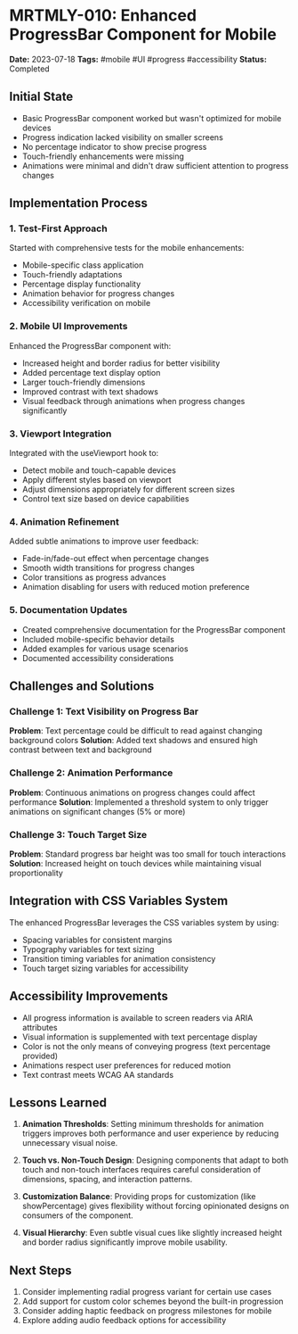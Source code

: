 # MRTMLY-010: Enhanced ProgressBar Component for Mobile

**Date:** 2023-07-18
**Tags:** #mobile #UI #progress #accessibility
**Status:** Completed

## Initial State
- Basic ProgressBar component worked but wasn't optimized for mobile devices
- Progress indication lacked visibility on smaller screens
- No percentage indicator to show precise progress
- Touch-friendly enhancements were missing
- Animations were minimal and didn't draw sufficient attention to progress changes

## Implementation Process

### 1. Test-First Approach
Started with comprehensive tests for the mobile enhancements:
- Mobile-specific class application
- Touch-friendly adaptations
- Percentage display functionality
- Animation behavior for progress changes
- Accessibility verification on mobile

### 2. Mobile UI Improvements
Enhanced the ProgressBar component with:
- Increased height and border radius for better visibility
- Added percentage text display option
- Larger touch-friendly dimensions
- Improved contrast with text shadows
- Visual feedback through animations when progress changes significantly

### 3. Viewport Integration
Integrated with the useViewport hook to:
- Detect mobile and touch-capable devices
- Apply different styles based on viewport
- Adjust dimensions appropriately for different screen sizes
- Control text size based on device capabilities

### 4. Animation Refinement
Added subtle animations to improve user feedback:
- Fade-in/fade-out effect when percentage changes
- Smooth width transitions for progress changes
- Color transitions as progress advances
- Animation disabling for users with reduced motion preference

### 5. Documentation Updates
- Created comprehensive documentation for the ProgressBar component
- Included mobile-specific behavior details
- Added examples for various usage scenarios
- Documented accessibility considerations

## Challenges and Solutions

### Challenge 1: Text Visibility on Progress Bar
**Problem**: Text percentage could be difficult to read against changing background colors
**Solution**: Added text shadows and ensured high contrast between text and background

### Challenge 2: Animation Performance
**Problem**: Continuous animations on progress changes could affect performance
**Solution**: Implemented a threshold system to only trigger animations on significant changes (5% or more)

### Challenge 3: Touch Target Size
**Problem**: Standard progress bar height was too small for touch interactions
**Solution**: Increased height on touch devices while maintaining visual proportionality

## Integration with CSS Variables System
The enhanced ProgressBar leverages the CSS variables system by using:
- Spacing variables for consistent margins
- Typography variables for text sizing
- Transition timing variables for animation consistency
- Touch target sizing variables for accessibility

## Accessibility Improvements
- All progress information is available to screen readers via ARIA attributes
- Visual information is supplemented with text percentage display
- Color is not the only means of conveying progress (text percentage provided)
- Animations respect user preferences for reduced motion
- Text contrast meets WCAG AA standards

## Lessons Learned

1. **Animation Thresholds**: Setting minimum thresholds for animation triggers improves both performance and user experience by reducing unnecessary visual noise.

2. **Touch vs. Non-Touch Design**: Designing components that adapt to both touch and non-touch interfaces requires careful consideration of dimensions, spacing, and interaction patterns.

3. **Customization Balance**: Providing props for customization (like showPercentage) gives flexibility without forcing opinionated designs on consumers of the component.

4. **Visual Hierarchy**: Even subtle visual cues like slightly increased height and border radius significantly improve mobile usability.

## Next Steps

1. Consider implementing radial progress variant for certain use cases
2. Add support for custom color schemes beyond the built-in progression
3. Consider adding haptic feedback on progress milestones for mobile
4. Explore adding audio feedback options for accessibility

